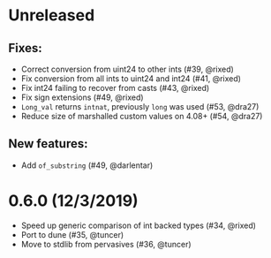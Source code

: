# Unreleased

## Fixes:

* Correct conversion from uint24 to other ints (#39, @rixed)
* Fix conversion from all ints to uint24 and int24 (#41, @rixed)
* Fix int24 failing to recover from casts (#43, @rixed)
* Fix sign extensions (#49, @rixed)
* `Long_val` returns `intnat`, previously `long` was used (#53, @dra27)
* Reduce size of marshalled custom values on 4.08+ (#54, @dra27)

## New features:

* Add `of_substring` (#49, @darlentar)

# 0.6.0 (12/3/2019)

* Speed up generic comparison of int backed types (#34, @rixed)
* Port to dune (#35, @tuncer)
* Move to stdlib from pervasives (#36, @tuncer)

